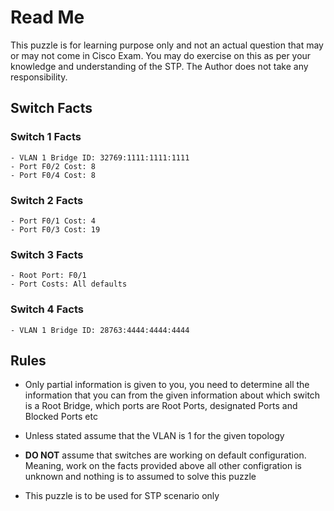 # Read Me
This puzzle is for learning purpose only and not an actual question that may or may not come in Cisco Exam. You may do exercise on this as per your knowledge and understanding of the STP. The Author does not take any responsibility.

## Switch Facts 

### Switch 1 Facts

```
- VLAN 1 Bridge ID: 32769:1111:1111:1111
- Port F0/2 Cost: 8
- Port F0/4 Cost: 8
```

### Switch 2 Facts 

```
- Port F0/1 Cost: 4
- Port F0/3 Cost: 19
```

### Switch 3 Facts 

```
- Root Port: F0/1
- Port Costs: All defaults
```

### Switch 4 Facts 

```
- VLAN 1 Bridge ID: 28763:4444:4444:4444
```

## Rules

- Only partial information is given to you, you need to determine all the information that you can from the given information about which switch is a Root Bridge, which ports are Root Ports, designated Ports and Blocked Ports etc 

- Unless stated assume that the VLAN is 1 for the given topology 

- <b>DO NOT</b> assume that switches are working on default configuration. Meaning, work on the facts provided above all other configration is unknown and nothing is to assumed to solve this puzzle

- This puzzle is to be used for STP scenario only
